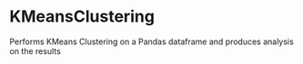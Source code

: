 # KMeansClustering
Performs KMeans Clustering on a Pandas dataframe and produces analysis on the results
